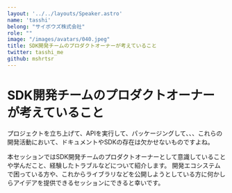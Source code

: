 ```yaml
---
layout: '../../layouts/Speaker.astro'
name: 'tasshi'
belong: "サイボウズ株式会社"
role: ""
image: "/images/avatars/040.jpeg"
title: SDK開発チームのプロダクトオーナーが考えていること
twitter: tasshi_me
github: mshrtsr
---
```


# SDK開発チームのプロダクトオーナーが考えていること

プロジェクトを立ち上げて、APIを実行して、パッケージングして、、、これらの開発活動において、ドキュメントやSDKの存在は欠かせないものですよね。

本セッションではSDK開発チームのプロダクトオーナーとして意識していることや学んだこと、経験したトラブルなどについて紹介します。
開発エコシステムで困っている方や、これからライブラリなどを公開しようとしている方に何かしらアイデアを提供できるセッションにできると幸いです。